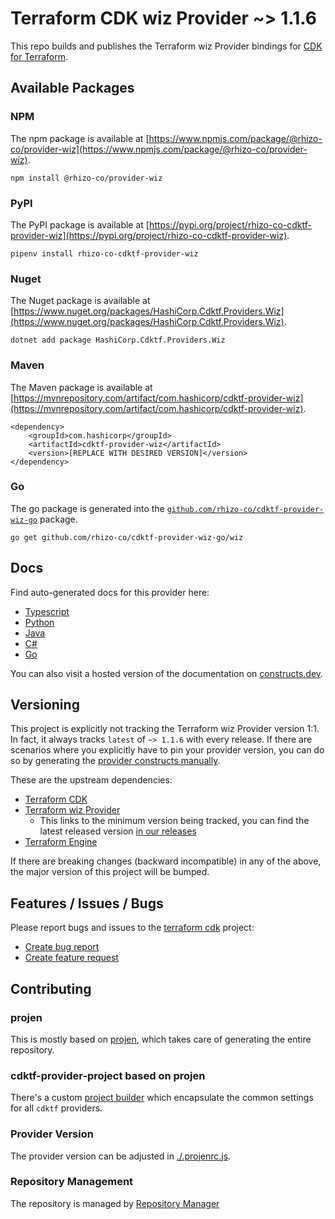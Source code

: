 
# Terraform CDK wiz Provider ~> 1.1.6

This repo builds and publishes the Terraform wiz Provider bindings for [CDK for Terraform](https://cdk.tf).

## Available Packages

### NPM

The npm package is available at [https://www.npmjs.com/package/@rhizo-co/provider-wiz](https://www.npmjs.com/package/@rhizo-co/provider-wiz).

`npm install @rhizo-co/provider-wiz`

### PyPI

The PyPI package is available at [https://pypi.org/project/rhizo-co-cdktf-provider-wiz](https://pypi.org/project/rhizo-co-cdktf-provider-wiz).

`pipenv install rhizo-co-cdktf-provider-wiz`

### Nuget

The Nuget package is available at [https://www.nuget.org/packages/HashiCorp.Cdktf.Providers.Wiz](https://www.nuget.org/packages/HashiCorp.Cdktf.Providers.Wiz).

`dotnet add package HashiCorp.Cdktf.Providers.Wiz`

### Maven

The Maven package is available at [https://mvnrepository.com/artifact/com.hashicorp/cdktf-provider-wiz](https://mvnrepository.com/artifact/com.hashicorp/cdktf-provider-wiz).

```
<dependency>
    <groupId>com.hashicorp</groupId>
    <artifactId>cdktf-provider-wiz</artifactId>
    <version>[REPLACE WITH DESIRED VERSION]</version>
</dependency>
```


### Go

The go package is generated into the [`github.com/rhizo-co/cdktf-provider-wiz-go`](https://github.com/rhizo-co/cdktf-provider-wiz-go) package.

`go get github.com/rhizo-co/cdktf-provider-wiz-go/wiz`

## Docs

Find auto-generated docs for this provider here: 

- [Typescript](./docs/API.typescript.md)
- [Python](./docs/API.python.md)
- [Java](./docs/API.java.md)
- [C#](./docs/API.csharp.md)
- [Go](./docs/API.go.md)

You can also visit a hosted version of the documentation on [constructs.dev](https://constructs.dev/packages/@cdktf/provider-wiz).

## Versioning

This project is explicitly not tracking the Terraform wiz Provider version 1:1. In fact, it always tracks `latest` of `~> 1.1.6` with every release. If there are scenarios where you explicitly have to pin your provider version, you can do so by generating the [provider constructs manually](https://cdk.tf/imports).

These are the upstream dependencies:

- [Terraform CDK](https://cdk.tf)
- [Terraform wiz Provider](https://registry.terraform.io/providers/rhizo-co/wiz/1.1.6.0)
    - This links to the minimum version being tracked, you can find the latest released version [in our releases](https://github.com/cdktf/cdktf-provider-wiz/releases)
- [Terraform Engine](https://terraform.io)

If there are breaking changes (backward incompatible) in any of the above, the major version of this project will be bumped.

## Features / Issues / Bugs

Please report bugs and issues to the [terraform cdk](https://cdk.tf) project:

- [Create bug report](https://cdk.tf/bug)
- [Create feature request](https://cdk.tf/feature)

## Contributing

### projen

This is mostly based on [projen](https://github.com/eladb/projen), which takes care of generating the entire repository.

### cdktf-provider-project based on projen

There's a custom [project builder](https://github.com/hashicorp/cdktf-provider-project) which encapsulate the common settings for all `cdktf` providers.

### Provider Version

The provider version can be adjusted in [./.projenrc.js](./.projenrc.js).

### Repository Management

The repository is managed by [Repository Manager](https://github.com/hashicorp/cdktf-repository-manager/)
